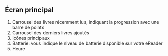 ## Écran principal

1. Carrousel des livres récemment lus, indiquant la progression avec une barre de points
2. Carrousel des derniers livres ajoutés 
3. Icônes principaux
4. Batterie: vous indique le niveau de batterie disponible sur votre eReader
5. Heure
